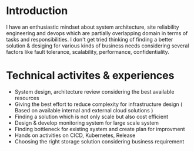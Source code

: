 # Introduction #
I have an enthusiastic mindset about system architecture, site reliability engineering and devops which are partially overlapping domain in terms of tasks and responsibilities. I don't get tried thinking of finding a better solution & desiging for various kinds of business needs considering several factors like fault tolerance, scalability, performance, confidentiality.

# Technical activites & experiences #
- System design, architecture review considering the best available resources
- Giving the best effort to reduce complexity for infrastructure design ( Based on available
internal and external cloud solutions )
- Finding a solution which is not only scale but also cost efficient
- Design & develop monitoring system for large scale system
- Finding bottleneck for existing system and create plan for improvment
- Hands on activities on CICD, Kubernetes, Release
- Choosing the right storage solution considering business requirement
